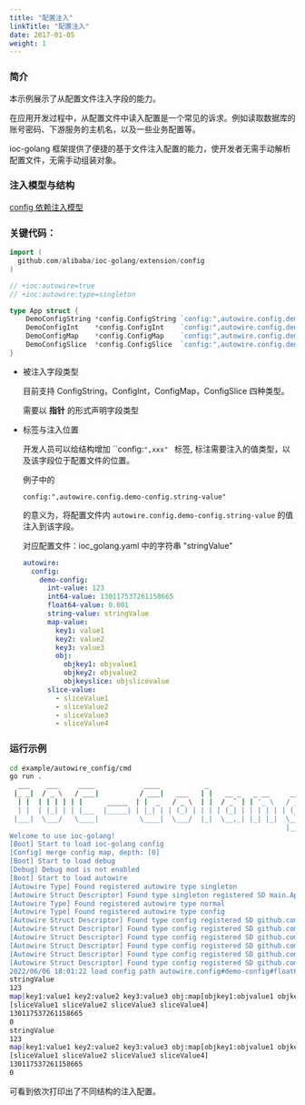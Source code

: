 ```yaml
---
title: "配置注入"
linkTitle: "配置注入"
date: 2017-01-05
weight: 1
---
```


### 简介

本示例展示了从配置文件注入字段的能力。

在应用开发过程中，从配置文件中读入配置是一个常见的诉求。例如读取数据库的账号密码、下游服务的主机名，以及一些业务配置等。

ioc-golang 框架提供了便捷的基于文件注入配置的能力，使开发者无需手动解析配置文件，无需手动组装对象。

### 注入模型与结构

[config 依赖注入模型](https://github.com/alibaba/IOC-golang/tree/master/extension/config)

### 关键代码：

```go
import (
  github.com/alibaba/ioc-golang/extension/config
)

// +ioc:autowire=true
// +ioc:autowire:type=singleton

type App struct {
	DemoConfigString *config.ConfigString `config:",autowire.config.demo-config.string-value"`
	DemoConfigInt    *config.ConfigInt    `config:",autowire.config.demo-config.int-value"`
	DemoConfigMap    *config.ConfigMap    `config:",autowire.config.demo-config.map-value"`
	DemoConfigSlice  *config.ConfigSlice  `config:",autowire.config.demo-config.slice-value"`
}
```

- 被注入字段类型

  目前支持 ConfigString，ConfigInt，ConfigMap，ConfigSlice 四种类型。

  需要以 **指针** 的形式声明字段类型

- 标签与注入位置

  开发人员可以给结构增加 ``config:`",xxx" ` 标签, 标注需要注入的值类型，以及该字段位于配置文件的位置。

  例子中的

  `config:",autowire.config.demo-config.string-value"`

  的意义为，将配置文件内 `autowire.config.demo-config.string-value` 的值注入到该字段。

  对应配置文件：ioc_golang.yaml 中的字符串 "stringValue"

  ```yaml
  autowire:
    config:
      demo-config:
        int-value: 123
        int64-value: 130117537261158665
        float64-value: 0.001
        string-value: stringValue
        map-value:
          key1: value1
          key2: value2
          key3: value3
          obj:
            objkey1: objvalue1
            objkey2: objvalue2
            objkeyslice: objslicevalue
        slice-value:
          - sliceValue1
          - sliceValue2
          - sliceValue3
          - sliceValue4
  ```

### 运行示例

```bash
cd example/autowire_config/cmd
go run .
  ___    ___     ____            ____           _                         
 |_ _|  / _ \   / ___|          / ___|   ___   | |   __ _   _ __     __ _ 
  | |  | | | | | |      _____  | |  _   / _ \  | |  / _` | | '_ \   / _` |
  | |  | |_| | | |___  |_____| | |_| | | (_) | | | | (_| | | | | | | (_| |
 |___|  \___/   \____|          \____|  \___/  |_|  \__,_| |_| |_|  \__, |
                                                                    |___/ 
Welcome to use ioc-golang!
[Boot] Start to load ioc-golang config
[Config] merge config map, depth: [0]
[Boot] Start to load debug
[Debug] Debug mod is not enabled
[Boot] Start to load autowire
[Autowire Type] Found registered autowire type singleton
[Autowire Struct Descriptor] Found type singleton registered SD main.App
[Autowire Type] Found registered autowire type normal
[Autowire Type] Found registered autowire type config
[Autowire Struct Descriptor] Found type config registered SD github.com/alibaba/ioc-golang/extension/config.ConfigInt64
[Autowire Struct Descriptor] Found type config registered SD github.com/alibaba/ioc-golang/extension/config.ConfigInt
[Autowire Struct Descriptor] Found type config registered SD github.com/alibaba/ioc-golang/extension/config.ConfigMap
[Autowire Struct Descriptor] Found type config registered SD github.com/alibaba/ioc-golang/extension/config.ConfigSlice
[Autowire Struct Descriptor] Found type config registered SD github.com/alibaba/ioc-golang/extension/config.ConfigString
[Autowire Struct Descriptor] Found type config registered SD github.com/alibaba/ioc-golang/extension/config.ConfigFloat64
2022/06/06 18:01:22 load config path autowire.config#demo-config#float64-value error =  property [autowire config#demo-config#float64-value]'s key config#demo-config#float64-value not found
stringValue
123
map[key1:value1 key2:value2 key3:value3 obj:map[objkey1:objvalue1 objkey2:objvalue2 objkeyslice:objslicevalue]]
[sliceValue1 sliceValue2 sliceValue3 sliceValue4]
130117537261158665
0
stringValue
123
map[key1:value1 key2:value2 key3:value3 obj:map[objkey1:objvalue1 objkey2:objvalue2 objkeyslice:objslicevalue]]
[sliceValue1 sliceValue2 sliceValue3 sliceValue4]
130117537261158665
0

```

可看到依次打印出了不同结构的注入配置。

